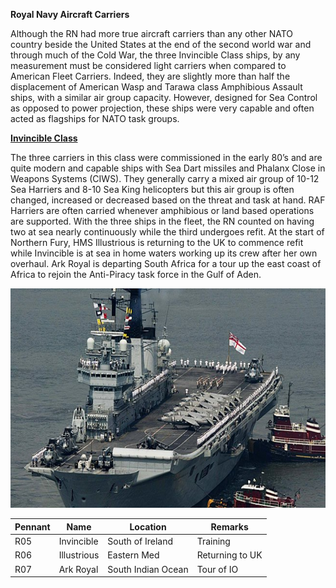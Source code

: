 **Royal Navy Aircraft Carriers**

Although the RN had more true aircraft carriers than any other NATO
country beside the United States at the end of the second world war and
through much of the Cold War, the three Invincible Class ships, by any
measurement must be considered light carriers when compared to American
Fleet Carriers. Indeed, they are slightly more than half the
displacement of American Wasp and Tarawa class Amphibious Assault ships,
with a similar air group capacity. However, designed for Sea Control as
opposed to power projection, these ships were very capable and often
acted as flagships for NATO task groups.

[**Invincible
Class**](http://www.military-today.com/navy/invincible_class.htm)

The three carriers in this class were commissioned in the early 80’s and
are quite modern and capable ships with Sea Dart missiles and Phalanx
Close in Weapons Systems (CIWS). They generally carry a mixed air group
of 10-12 Sea Harriers and 8-10 Sea King helicopters but this air group
is often changed, increased or decreased based on the threat and task at
hand. RAF Harriers are often carried whenever amphibious or land based
operations are supported. With the three ships in the fleet, the RN
counted on having two at sea nearly continuously while the third
undergoes refit. At the start of Northern Fury, HMS Illustrious is
returning to the UK to commence refit while Invincible is at sea in home
waters working up its crew after her own overhaul. Ark Royal is
departing South Africa for a tour up the east coast of Africa to rejoin
the Anti-Piracy task force in the Gulf of Aden.

<img src="/assets\images\nato\uk\navy\carriers\image1.jpg" style="width:6.5in;height:3.65972in" />

| Pennant | Name        | Location           | Remarks         |
|---------|-------------|--------------------|-----------------|
| R05     | Invincible  | South of Ireland   | Training        |
| R06     | Illustrious | Eastern Med        | Returning to UK |
| R07     | Ark Royal   | South Indian Ocean | Tour of IO      |
